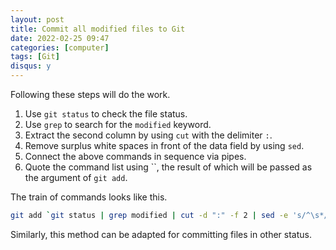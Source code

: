 ```yaml
---
layout: post
title: Commit all modified files to Git
date: 2022-02-25 09:47
categories: [computer]
tags: [Git]
disqus: y
---
```


Following these steps will do the work.

1. Use `git status`  to check the file status.
2. Use `grep` to search for the `modified` keyword.  
3. Extract the second column by using `cut` with the delimiter `:`.
4. Remove surplus white spaces in front of the data field by using `sed`.
5. Connect the above commands in sequence via pipes.
6. Quote the command list using \`\`, the result of which will be passed as the argument of `git add`.

The train of commands looks like this.

```bash
git add `git status | grep modified | cut -d ":" -f 2 | sed -e 's/^\s*//'`
```

Similarly, this method can be adapted for committing files in other status.
